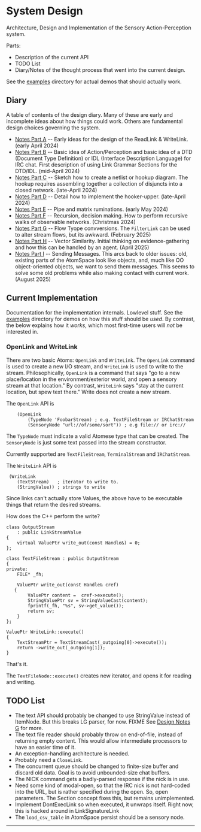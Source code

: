 System Design
=============
Architecture, Design and Implementation of the Sensory Action-Perception
system.

Parts:
* Description of the current API
* TODO List
* Diary/Notes of the thought process that went into the current design.

See the [examples](examples) directory for actual demos that should
actually work.

Diary
-----
A table of contents of the design diary. Many of these are early and
incomplete ideas about how things could work. Others are fundamental
design choices governing the system.

* [Notes Part A](DesignNotes-A.md) -- Early ideas for the design of
  the ReadLink & WriteLink. (early April 2024)
* [Notes Part B](DesignNotes-B.md) -- Basic idea of Action/Perception
  and basic idea of a DTD (Document Type Definition) or IDL (Interface
  Description Language) for IRC chat.  First description of using Link
  Grammar Sections for the DTD/IDL.
  (mid-April 2024)
* [Notes Part C](DesignNotes-C.md) -- Sketch how to create a netlist
  or hookup diagram. The hookup requires assembling together a
  collection of disjuncts into a closed network.
  (late-April 2024)
* [Notes Part D](DesignNotes-D.md) -- Detail how to implement the
  hooker-upper.
  (late-April 2024)
* [Notes Part E](DesignNotes-E.md) -- Pipe and matrix ruminations.
  (early May 2024)
* [Notes Part F](DesignNotes-F.md) -- Recursion, decision making.
  How to perform recursive walks of observable networks.
  (Christmas 2024)
* [Notes Part G](DesignNotes-G.md) -- Flow Tyope convversions.
  The `FilterLink` can be used to alter stream flows, but its awkward.
  (February 2025)
* [Notes Part H](DesignNotes-H.md) -- Vector Similarity.
  Initial thinking on evidence-gathering and how this can be handled
  by an agent. (April 2025)
* [Notes Part I](DesignNotes-I.md) -- Sending Messages.
  This arcs back to older issues: old, existing parts of the AtomSpace
  look like objects, and, much like OO object-oriented objects, we
  want to send them messages. This seems to solve some old problems
  while also making contact with current work. (August 2025)

Current Implementation
----------------------
Documentation for the implementation internals. Lowlevel stuff. See the
[examples](examples) directory for demos on how this stuff should be
*used*. By contrast, the below explains how it *works*, which most
first-time users will *not* be interested in.

### OpenLink and WriteLink
There are two basic Atoms: `OpenLink` and `WriteLink`. The `OpenLink`
command is used to create a new I/O stream, and `WriteLink` is used to
write to the stream. Philosophically, `OpenLink` is a command that says
"go to a new place/location in the environment/exterior world, and open
a sensory stream at that location."  By contrast, `WriteLink` says "stay
at the current location, but spew text there." Write does not create a
new stream.

The `OpenLink` API is
```
	(OpenLink
		(TypeNode 'FoobarStream) ; e.g. TextFileStream or IRChatStream
		(SensoryNode "url://of/some/sort")) ; e.g file:// or irc://
```
The `TypeNode` must indicate a valid Atomese type that can be created.
The `SensoryNode` is just some text passed into the stream constructor.

Currently supported are `TextFileStream`, `TerminalStream` and
`IRChatStream`.

The `WriteLink` API is
```
 (WriteLink
    (TextStream)   ; iterator to write to.
    (StringValue)) ; strings to write
```
Since links can't actually store Values, the above have to be executable
things that return the desired streams.

How does the C++ perform the write?
```
class OutputStream
	: public LinkStreamValue
{
	virtual ValuePtr write_out(const Handle&) = 0;
};

class TextFileStream : public OutputStream
{
private:
	FILE* _fh;

	ValuePtr write_out(const Handle& cref)
   {
		ValuePtr content =  cref->execute();
		StringValuePtr sv = StringValueCast(content);
		fprintf(_fh, "%s", sv->get_value());
		return sv;
	}
};

ValuePtr WriteLink::execute()
{
	TextStreamPtr = TextStreamCast(_outgoing[0]->execute());
	return ->write_out(_outgoing[1]);
}
```
That's it.

The `TextFileNode::execute()` creates new iterator,
and opens it for reading and writing.

TODO List
---------
* The text API should probably be changed to use StringValue instead
  of ItemNode. But this breaks LG parser, for now. FIXME
  See [Design Notes G](DesignNotes-G.md) for more.
* The text file reader should probably throw on end-of-file, instead
  of returning empty content. This would allow intermediate processors
  to have an easier time of it.
* An exception-handling architecture is needed.
* Probably need a `CloseLink`.
* The concurrent queue should be changed to finite-size buffer and
  discard old data. Goal is to avoid unbounded-size chat buffers.
* The NICK command gets a badly-parsed response if the nick is in use.
* Need some kind of modal-open, so that the IRC nick is not hard-coded
  into the URL, but is rather specified during the open. So, open
  parameters. The Section concept fixes this, but remains unimplemented.
* Implement DontExecLink so when executed, it unwraps itself.
  Right now, this is hacked around in LinkSignatureLink
* The `load_csv_table` in AtomSpace persist should be a sensory node.

--------------------------------
